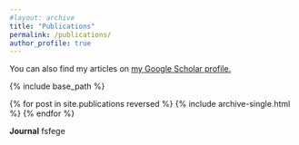 ```yaml
---
#layout: archive
title: "Publications"
permalink: /publications/
author_profile: true
---
```


You can also find my articles on <u><a href="{{https://scholar.google.com/citations?user=MZigJDUAAAAJ&hl=en}}">my Google Scholar profile</a>.</u>

{% include base_path %}

{% for post in site.publications reversed %}
  {% include archive-single.html %}
{% endfor %}

<b>Journal</b>
fsfege
